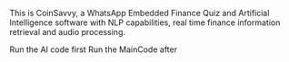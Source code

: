 This is CoinSavvy, a WhatsApp Embedded Finance Quiz and Artificial Intelligence software with NLP capabilities, real time finance information retrieval and audio processing.

Run the AI code first 
Run the MainCode after
